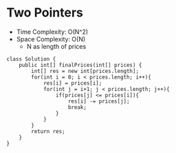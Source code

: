 # Two Pointers
* Time Complexity: O(N^2)
* Space Complexity: O(N)
	* N as length of prices
```
class Solution {
    public int[] finalPrices(int[] prices) {
        int[] res = new int[prices.length];
        for(int i = 0; i < prices.length; i++){
            res[i] = prices[i];
            for(int j = i+1; j < prices.length; j++){
                if(prices[j] <= prices[i]){
                    res[i] -= prices[j];
                    break;
                }
            }
        }
        return res;
    }
}
```